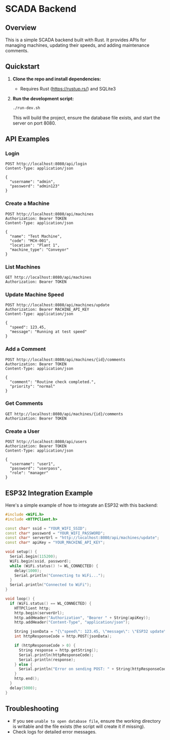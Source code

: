 # SCADA Backend

## Overview
This is a simple SCADA backend built with Rust. It provides APIs for managing machines, updating their speeds, and adding maintenance comments.

## Quickstart

1. **Clone the repo and install dependencies:**
   - Requires Rust (https://rustup.rs/) and SQLite3

2. **Run the development script:**
   ```bash
   ./run-dev.sh
   ```
   This will build the project, ensure the database file exists, and start the server on port 8080.

## API Examples

### Login
```http
POST http://localhost:8080/api/login
Content-Type: application/json

{
  "username": "admin",
  "password": "admin123"
}
```

### Create a Machine
```http
POST http://localhost:8080/api/machines
Authorization: Bearer TOKEN
Content-Type: application/json

{
  "name": "Test Machine",
  "code": "MCH-001",
  "location": "Plant 1",
  "machine_type": "Conveyor"
}
```

### List Machines
```http
GET http://localhost:8080/api/machines
Authorization: Bearer TOKEN
```

### Update Machine Speed
```http
POST http://localhost:8080/api/machines/update
Authorization: Bearer MACHINE_API_KEY
Content-Type: application/json

{
  "speed": 123.45,
  "message": "Running at test speed"
}
```

### Add a Comment
```http
POST http://localhost:8080/api/machines/{id}/comments
Authorization: Bearer TOKEN
Content-Type: application/json

{
  "comment": "Routine check completed.",
  "priority": "normal"
}
```

### Get Comments
```http
GET http://localhost:8080/api/machines/{id}/comments
Authorization: Bearer TOKEN
```

### Create a User
```http
POST http://localhost:8080/api/users
Authorization: Bearer TOKEN
Content-Type: application/json

{
  "username": "user1",
  "password": "userpass",
  "role": "manager"
}
```

## ESP32 Integration Example

Here's a simple example of how to integrate an ESP32 with this backend:

```cpp
#include <WiFi.h>
#include <HTTPClient.h>

const char* ssid = "YOUR_WIFI_SSID";
const char* password = "YOUR_WIFI_PASSWORD";
const char* serverUrl = "http://localhost:8080/api/machines/update";
const char* apiKey = "YOUR_MACHINE_API_KEY";

void setup() {
  Serial.begin(115200);
  WiFi.begin(ssid, password);
  while (WiFi.status() != WL_CONNECTED) {
    delay(1000);
    Serial.println("Connecting to WiFi...");
  }
  Serial.println("Connected to WiFi");
}

void loop() {
  if (WiFi.status() == WL_CONNECTED) {
    HTTPClient http;
    http.begin(serverUrl);
    http.addHeader("Authorization", "Bearer " + String(apiKey));
    http.addHeader("Content-Type", "application/json");

    String jsonData = "{\"speed\": 123.45, \"message\": \"ESP32 update\"}";
    int httpResponseCode = http.POST(jsonData);

    if (httpResponseCode > 0) {
      String response = http.getString();
      Serial.println(httpResponseCode);
      Serial.println(response);
    } else {
      Serial.println("Error on sending POST: " + String(httpResponseCode));
    }
    http.end();
  }
  delay(5000);
}
```

## Troubleshooting

- If you see `unable to open database file`, ensure the working directory is writable and the file exists (the script will create it if missing).
- Check logs for detailed error messages.
